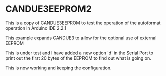 # CANDUE3EEPROM2

This is a copy of CANDUE3EEPROM to test the operation of the autoformat operation in Arduino IDE 2.2.1

This example expands CANDUE3 to allow for the optional use of external EEPROM

This is under test and I have added a new option 'd' in the Serial Port to print out the first 20 bytes of the EEPROM to find out what is going on.

This is now working and keeping the configuration.
